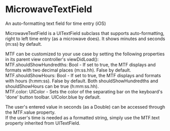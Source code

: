 # MicrowaveTextField
An auto-formatting text field for time entry (iOS)

MicrowaveTextField is a UITextField subclass that supports auto-formatting, right to left time entry (as a microwave does). It shows minutes and seconds (m:ss) by default.<br/> 

MTF can be customized to your use case by setting the following properties in its parent view controller's viewDidLoad(): <br/>
MTF.shouldShowHundredths: Bool - If set to true, the MTF displays and formats with two decimal places (m:ss.hh). False by default. <br/>
MTF.shouldShowHours: Bool - If set to true, the MTF displays and formats with hours (h:mm:ss). False by default. Both shouldShowHundredths and shouldShowHours can be true (h:mm:ss.hh). <br/>
MTF.color: UIColor - Sets the color of the separating bar on the keyboard's 'done' button toolbar. UIColor.blue by default. <br/>

The user's entered value in seconds (as a Double) can be accessed through the MTF.value property. <br/>
If the user's time is needed as a formatted string, simply use the MTF.text property inherited from UITextField. <br/>
